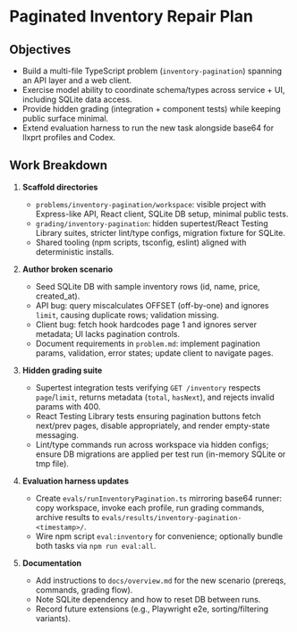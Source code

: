 # Paginated Inventory Repair Plan

## Objectives
- Build a multi-file TypeScript problem (`inventory-pagination`) spanning an API layer and a web client.
- Exercise model ability to coordinate schema/types across service + UI, including SQLite data access.
- Provide hidden grading (integration + component tests) while keeping public surface minimal.
- Extend evaluation harness to run the new task alongside base64 for llxprt profiles and Codex.

## Work Breakdown

1. **Scaffold directories**
   - `problems/inventory-pagination/workspace`: visible project with Express-like API, React client, SQLite DB setup, minimal public tests.
   - `grading/inventory-pagination`: hidden supertest/React Testing Library suites, stricter lint/type configs, migration fixture for SQLite.
   - Shared tooling (npm scripts, tsconfig, eslint) aligned with deterministic installs.

2. **Author broken scenario**
   - Seed SQLite DB with sample inventory rows (id, name, price, created_at).
   - API bug: query miscalculates OFFSET (off-by-one) and ignores `limit`, causing duplicate rows; validation missing.
   - Client bug: fetch hook hardcodes page 1 and ignores server metadata; UI lacks pagination controls.
   - Document requirements in `problem.md`: implement pagination params, validation, error states; update client to navigate pages.

3. **Hidden grading suite**
   - Supertest integration tests verifying `GET /inventory` respects `page`/`limit`, returns metadata (`total`, `hasNext`), and rejects invalid params with 400.
   - React Testing Library tests ensuring pagination buttons fetch next/prev pages, disable appropriately, and render empty-state messaging.
   - Lint/type commands run across workspace via hidden configs; ensure DB migrations are applied per test run (in-memory SQLite or tmp file).

4. **Evaluation harness updates**
   - Create `evals/runInventoryPagination.ts` mirroring base64 runner: copy workspace, invoke each profile, run grading commands, archive results to `evals/results/inventory-pagination-<timestamp>/`.
   - Wire npm script `eval:inventory` for convenience; optionally bundle both tasks via `npm run eval:all`.

5. **Documentation**
   - Add instructions to `docs/overview.md` for the new scenario (prereqs, commands, grading flow).
   - Note SQLite dependency and how to reset DB between runs.
   - Record future extensions (e.g., Playwright e2e, sorting/filtering variants).
